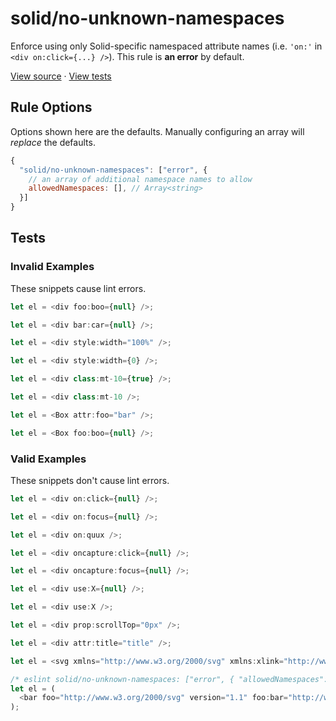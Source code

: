 <!-- doc-gen HEADER -->
# solid/no-unknown-namespaces
Enforce using only Solid-specific namespaced attribute names (i.e. `'on:'` in `<div on:click={...} />`).
This rule is **an error** by default.

[View source](../src/rules/no-unknown-namespaces.ts) · [View tests](../test/rules/no-unknown-namespaces.test.ts)
<!-- end-doc-gen -->

<!-- doc-gen OPTIONS -->
## Rule Options

Options shown here are the defaults. Manually configuring an array will *replace* the defaults.

```js
{
  "solid/no-unknown-namespaces": ["error", { 
    // an array of additional namespace names to allow
    allowedNamespaces: [], // Array<string>
  }]
}
```
<!-- end-doc-gen -->

<!-- doc-gen CASES -->
## Tests

### Invalid Examples

These snippets cause lint errors.

```js
let el = <div foo:boo={null} />;

let el = <div bar:car={null} />;

let el = <div style:width="100%" />;

let el = <div style:width={0} />;

let el = <div class:mt-10={true} />;

let el = <div class:mt-10 />;

let el = <Box attr:foo="bar" />;

let el = <Box foo:boo={null} />;
```

### Valid Examples

These snippets don't cause lint errors.

```js
let el = <div on:click={null} />;

let el = <div on:focus={null} />;

let el = <div on:quux />;

let el = <div oncapture:click={null} />;

let el = <div oncapture:focus={null} />;

let el = <div use:X={null} />;

let el = <div use:X />;

let el = <div prop:scrollTop="0px" />;

let el = <div attr:title="title" />;

let el = <svg xmlns="http://www.w3.org/2000/svg" xmlns:xlink="http://www.w3.org/1999/xlink"></svg>;

/* eslint solid/no-unknown-namespaces: ["error", { "allowedNamespaces": ["foo"] }] */
let el = (
  <bar foo="http://www.w3.org/2000/svg" version="1.1" foo:bar="http://www.w3.org/1999/xlink" />
);
```
<!-- end-doc-gen -->
